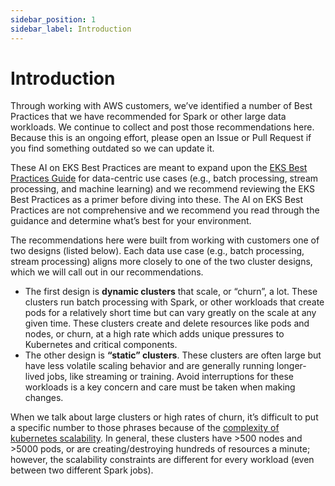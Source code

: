 ```yaml
---
sidebar_position: 1
sidebar_label: Introduction
---
```


# Introduction

Through working with AWS customers, we’ve identified a number of Best Practices that we have recommended for Spark or other large data workloads. We continue to collect and post those recommendations here. Because this is an ongoing effort, please open an Issue or Pull Request if you find something outdated so we can update it.

These AI on EKS Best Practices are meant to expand upon the [EKS Best Practices Guide](https://aws.github.io/aws-eks-best-practices/) for data-centric use cases (e.g., batch processing, stream processing, and machine learning) and we recommend reviewing the EKS Best Practices as a primer before diving into these. The AI on EKS Best Practices are not comprehensive and we recommend you read through the guidance and determine what’s best for your environment.

The recommendations here were built from working with customers one of two designs (listed below). Each data use case (e.g., batch processing, stream processing) aligns more closely to one of the two cluster designs, which we will call out in our recommendations.

* The first design is **dynamic clusters** that scale, or “churn”, a lot. These clusters run batch processing with Spark, or other workloads that create pods for a relatively short time but can vary greatly on the scale at any given time. These clusters create and delete resources like pods and nodes, or churn, at a high rate which adds unique pressures to Kubernetes and critical components.
* The other design is **“static” clusters**. These clusters are often large but have less volatile scaling behavior and are generally running longer-lived jobs, like streaming or training. Avoid interruptions for these workloads is a key concern and care must be taken when making changes.

When we talk about large clusters or high rates of churn, it’s difficult to put a specific number to those phrases because of the [complexity of kubernetes scalability](https://github.com/kubernetes/community/blob/master/sig-scalability/configs-and-limits/thresholds.md). In general, these clusters have >500 nodes and >5000 pods, or are creating/destroying hundreds of resources a minute; however, the scalability constraints are different for every workload (even between two different Spark jobs).
